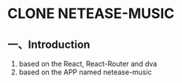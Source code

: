 # CLONE NETEASE-MUSIC
## 一、Introduction
1. based on the React, React-Router and dva
2. based on the APP named netease-music